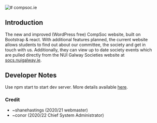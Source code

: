 
![# compsoc.ie](https://compsoc.ie/assets/img/compsoc_banner-web-blue-purple-whitebg.png)

## Introduction
The new and improved (WordPress free) CompSoc website, built on Bootstrap &amp; react. With additional features planned, the current website allows students to find out about our committee, the society and get in touch with us. Additionally, they can view up to date society events which are pulled directly from the NUI Galway Societies website at [socs.nuigalway.ie](https://socs.nuigalway.ie/societies.php?id=MzA=).

## Developer Notes
Use npm start to start dev server. More details available [here](https://www.youtube.com/watch?v=dQw4w9WgXcQ).

### Credit

- ~shanehastings (2020/21 webmaster)
- ~conor (2020/22 Chief System Administrator)

